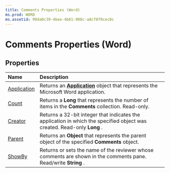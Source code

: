 ```yaml
---
title: Comments Properties (Word)
ms.prod: WORD
ms.assetid: 99da0c39-4bee-4b61-908c-a8cf8f0cec8c
---
```



# Comments Properties (Word)

## Properties



|**Name**|**Description**|
|:-----|:-----|
|[Application](comments-application-property-word.md)|Returns an  **[Application](application-object-word.md)** object that represents the Microsoft Word application.|
|[Count](comments-count-property-word.md)|Returns a  **Long** that represents the number of items in the **Comments** collection. Read-only.|
|[Creator](comments-creator-property-word.md)|Returns a 32-bit integer that indicates the application in which the specified object was created. Read-only  **Long** .|
|[Parent](comments-parent-property-word.md)|Returns an  **Object** that represents the parent object of the specified **Comments** object.|
|[ShowBy](comments-showby-property-word.md)|Returns or sets the name of the reviewer whose comments are shown in the comments pane. Read/write  **String** .|

